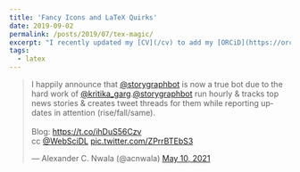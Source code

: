 ```yaml
---
title: 'Fancy Icons and LaTeX Quirks'
date: 2019-09-02
permalink: /posts/2019/07/tex-magic/
excerpt: "I recently updated my [CV](/cv) to add my [ORCiD](https://orcid.org) identifier to it up top among the other places to find me online. An ORCiD is an online identifier that persists through any changes to your name, institution, or email address throughout your life."
tags:
  - latex
---
```


<blockquote class="twitter-tweet"><p lang="en" dir="ltr">I happily announce that <a href="https://twitter.com/storygraphbot?ref_src=twsrc%5Etfw">@storygraphbot</a> is now a true bot due to the hard work of <a href="https://twitter.com/kritika_garg?ref_src=twsrc%5Etfw">@kritika_garg</a>.<a href="https://twitter.com/storygraphbot?ref_src=twsrc%5Etfw">@storygraphbot</a> run hourly &amp; tracks top news stories &amp; creates tweet threads for them while reporting updates in attention (rise/fall/same).<br><br>Blog: <a href="https://t.co/ihDuS56Czv">https://t.co/ihDuS56Czv</a><br>cc <a href="https://twitter.com/WebSciDL?ref_src=twsrc%5Etfw">@WebSciDL</a> <a href="https://t.co/ZPrrBTEbS3">pic.twitter.com/ZPrrBTEbS3</a></p>&mdash; Alexander C. Nwala (@acnwala) <a href="https://twitter.com/acnwala/status/1391839676932235265?ref_src=twsrc%5Etfw">May 10, 2021</a></blockquote>